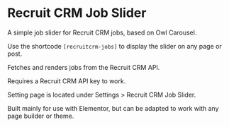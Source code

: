 # Recruit CRM Job Slider

A simple job slider for Recruit CRM jobs, based on Owl Carousel.

Use the shortcode `[recruitcrm-jobs]` to display the slider on any page or post.

Fetches and renders jobs from the Recruit CRM API.

Requires a Recruit CRM API key to work.

Setting page is located under Settings > Recruit CRM Job Slider.

Built mainly for use with Elementor, but can be adapted to work with any page builder or theme.